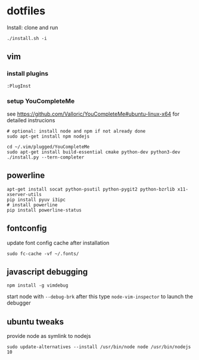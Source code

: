 # dotfiles


Install: clone and run 

```
./install.sh -i
```

## vim

### install plugins

```
:PlugInst
```

### setup YouCompleteMe

see https://github.com/Valloric/YouCompleteMe#ubuntu-linux-x64 for detailed instrucions


```
# optional: install node and npm if not already done
sudo apt-get install npm nodejs

cd ~/.vim/plugged/YouCompleteMe
sudo apt-get install build-essential cmake python-dev python3-dev
./install.py --tern-completer
```

## powerline

```
apt-get install socat python-psutil python-pygit2 python-bzrlib x11-xserver-utils
pip install pyuv i3ipc
# install powerline
pip install powerline-status
```

## fontconfig

update font config cache after installation

```
sudo fc-cache -vf ~/.fonts/
```

## javascript debugging

```
npm install -g vimdebug
```

start node with `--debug-brk`
after this type `node-vim-inspector` to launch the debugger




## ubuntu tweaks

provide node as symlink to nodejs

```
sudo update-alternatives --install /usr/bin/node node /usr/bin/nodejs 10
```
